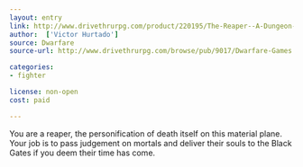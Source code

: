 ```yaml
---
layout: entry
link: http://www.drivethrurpg.com/product/220195/The-Reaper--A-Dungeon-World-Playbook
author:  ['Victor Hurtado']
source: Dwarfare
source-url: http://www.drivethrurpg.com/browse/pub/9017/Dwarfare-Games

categories:
- fighter

license: non-open
cost: paid

---
```


You are a reaper, the personification of death itself on this material plane. Your job is to pass judgement on mortals and deliver their souls to the Black Gates if you deem their time has come.
